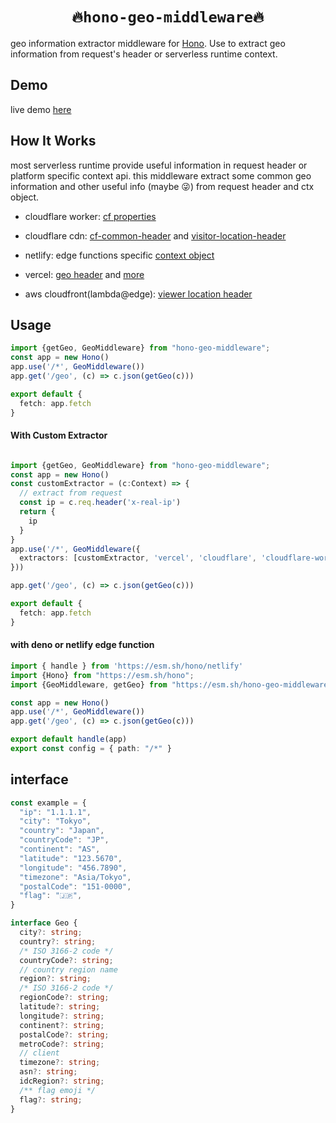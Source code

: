 <h1 align="center"> <code>🔥hono-geo-middleware🔥</code> </h1>

geo information extractor middleware for [Hono](https://hono.dev/). Use to
extract geo information from request's header or serverless runtime context.

## Demo
live demo [here](https://hono-geo-middleware.vercel.app)


## How It Works

most serverless runtime provide useful information in request header or platform specific context api.
this middleware extract some common geo information and other useful info (maybe 😜) from
request header and ctx object.

- cloudflare worker: [cf properties](https://developers.cloudflare.com/workers/runtime-apis/request/#incomingrequestcfproperties)

- cloudflare cdn: [cf-common-header](https://developers.cloudflare.com/fundamentals/reference/http-request-headers/#cf-ipcountry) and [visitor-location-header](https://developers.cloudflare.com/rules/transform/managed-transforms/reference/#add-visitor-location-headers)

- netlify: edge functions specific [context object](https://docs.netlify.com/edge-functions/api/#netlify-specific-context-object)

- vercel: [geo header](https://vercel.com/guides/geo-ip-headers-geolocation-vercel-functions) and [more](https://github.com/vercel/vercel/blob/main/packages/functions/src/headers.ts)

- aws cloudfront(lambda@edge): [viewer location header](https://docs.aws.amazon.com/AmazonCloudFront/latest/DeveloperGuide/adding-cloudfront-headers.html#cloudfront-headers-viewer-location)


## Usage

```ts
import {getGeo, GeoMiddleware} from "hono-geo-middleware";
const app = new Hono()
app.use('/*', GeoMiddleware())
app.get('/geo', (c) => c.json(getGeo(c)))

export default {
  fetch: app.fetch
}
```


#### With Custom Extractor
```ts

import {getGeo, GeoMiddleware} from "hono-geo-middleware";
const app = new Hono()
const customExtractor = (c:Context) => {
  // extract from request
  const ip = c.req.header('x-real-ip')
  return {
    ip
  }
}
app.use('/*', GeoMiddleware({
  extractors: [customExtractor, 'vercel', 'cloudflare', 'cloudflare-worker'],
}))

app.get('/geo', (c) => c.json(getGeo(c)))

export default {
  fetch: app.fetch
}
```

#### with deno or netlify edge function
```ts
import { handle } from 'https://esm.sh/hono/netlify'
import {Hono} from "https://esm.sh/hono";
import {GeoMiddleware, getGeo} from "https://esm.sh/hono-geo-middleware";

const app = new Hono()
app.use('/*', GeoMiddleware())
app.get('/geo', (c) => c.json(getGeo(c)))

export default handle(app)
export const config = { path: "/*" }
```

## interface
```ts
const example = {
  "ip": "1.1.1.1",
  "city": "Tokyo",
  "country": "Japan",
  "countryCode": "JP",
  "continent": "AS",
  "latitude": "123.5670",
  "longitude": "456.7890",
  "timezone": "Asia/Tokyo",
  "postalCode": "151-0000",
  "flag": "🇯🇵",
}
```

```ts
interface Geo {
  city?: string;
  country?: string;
  /* ISO 3166-2 code */
  countryCode?: string;
  // country region name
  region?: string;
  /* ISO 3166-2 code */
  regionCode?: string;
  latitude?: string;
  longitude?: string;
  continent?: string;
  postalCode?: string;
  metroCode?: string;
  // client
  timezone?: string;
  asn?: string;
  idcRegion?: string;
  /** flag emoji */
  flag?: string;
}


```
